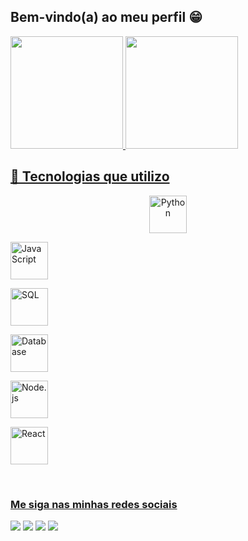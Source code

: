 ## Bem-vindo(a) ao  meu perfil 😁

 <div>
   <a href="https://github.com/DioneMendes">
   <img height="180em" src="https://github-readme-stats.vercel.app/api?username=DioneMendes&show_icons=true&theme=tokyonight&include_all_commits=true&count_private=true"/>
   <img height="180em" src="https://github-readme-stats.vercel.app/api/top-langs/?username=DioneMendes&layout=compact&langs_count=6&theme=tokyonight"/>
</div>
    
## 🚀 Tecnologias que utilizo

<p align="center">
  <!-- Python -->
  <img src="https://upload.wikimedia.org/wikipedia/commons/c/c3/Python-logo-notext.svg" 
       alt="Python" width="60" height="60"/>
       
  <!-- JavaScript -->
  <img src="https://upload.wikimedia.org/wikipedia/commons/6/6a/JavaScript-logo.png" 
       alt="JavaScript" width="60" height="60"/>
       
  <!-- SQL -->
  <img src="https://upload.wikimedia.org/wikipedia/commons/8/87/Sql_data_base_with_logo.png" 
       alt="SQL" width="60" height="60"/>
       
  <!-- Banco de Dados (genérico) -->
  <img src="https://www.svgrepo.com/show/499816/database.svg" 
       alt="Database" width="60" height="60"/>
       
  <!-- Node.js -->
  <img src="https://upload.wikimedia.org/wikipedia/commons/d/d9/Node.js_logo.svg" 
       alt="Node.js" width="60" height="60"/>
       
  <!-- React -->
  <img src="https://upload.wikimedia.org/wikipedia/commons/a/a7/React-icon.svg" 
       alt="React" width="60" height="60"/>
</p>
 
<br>
 
### Me siga nas minhas redes sociais

<div>
  <a href="https://instagram.com/devemdobro" target="_blank"><img src="https://img.shields.io/badge/-Instagram-%23E4405F?style=for-the- badge&logo=instagram&logoColor=white" target="_blank"></a>
 <a href="https://discord.gg/5DVhGKVf4h" target="_blank"><img src="https://img.shields.io/badge/Discord-7289DA?style=for-the-badge&logo= discord&logoColor=white" target="_blank"></a>
  <a href = "mailto:souzamendesdione@gmail.com"><img src="https://img.shields.io/badge/-Gmail-%23333?style=for-the-badge&logo=gmail&logoColor=white" alvo ="_blank"></a>
  <a href="https://www.linkedin.com/in/dione-souza-mendes-5b9831235" target="_blank"><img src="https://img.shields.io/badge/-LinkedIn-%230077B5?style= for-the-badge&logo=linkedin&logoColor=white" target="_blank"></a>
</div>
